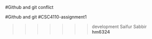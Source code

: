 
#Github and git conflict


#Github and git
#CSC4110-assignment1
>>>>>>> development
Saifur Sabbir
**hm6324**
